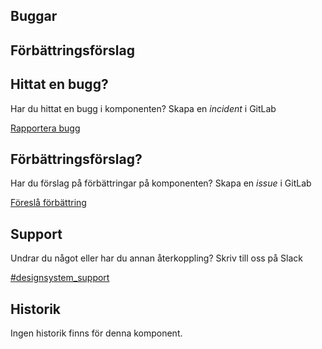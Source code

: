 ## Buggar
<div id="component-bug-list"></div>

## Förbättringsförslag

<div id="component-feature-request-list"></div>

<section class="footer">
    <div class="box bug">
        <h2 class="box-title">Hittat en bugg?</h2>
        <p  class="box-body">Har du hittat en bugg i komponenten? Skapa en <i>incident</i> i GitLab</p>
        <a class="box-button" href="https://redacted/frontend/gaia/-/issues/new?issuable_template=default&issue[issue_type]=incident" target="_blank">Rapportera bugg</a>
    </div>
    <div class="box feature">
        <h2 class="box-title">Förbättringsförslag?</h2>
        <p  class="box-body">Har du förslag på förbättringar på komponenten? Skapa en <i>issue</i> i GitLab</p>
        <a class="box-button" href="https://redacted/frontend/gaia/-/issues/new?issuable_template=feature&issue[issue_type]=issue" target="_blank">Föreslå förbättring</a>
    </div>
    <div class="box box-2-cols support">
        <div class="box-col">
            <h2 class="box-title">Support</h2>
            <p  class="box-body">Undrar du något eller har du annan återkoppling? Skriv till oss på Slack</p>
        </div>
        <div class="box-col">
            <a class="box-button" href="slack://channel?team=T0DN9EMHT&id=C8B4624HY">#designsystem_support</a>
        </div>
    </div>



## Historik
<div id="component-history"></div>

<span id="no-history-text" class="hidden">Ingen historik finns för denna komponent.</span>

